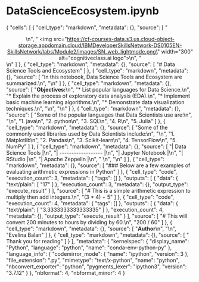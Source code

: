 # DataScienceEcosystem.ipynb
{
 "cells": [
  {
   "cell_type": "markdown",
   "metadata": {},
   "source": [
    "<center>\n",
    "    <img src=\"https://cf-courses-data.s3.us.cloud-object-storage.appdomain.cloud/IBMDeveloperSkillsNetwork-DS0105EN-SkillsNetwork/labs/Module2/images/SN_web_lightmode.png\" width=\"300\" alt=\"cognitiveclass.ai logo\">\n",
    "</center>\n"
   ]
  },
  {
   "cell_type": "markdown",
   "metadata": {},
   "source": [
    "# Data Science Tools and Ecosystem"
   ]
  },
  {
   "cell_type": "markdown",
   "metadata": {},
   "source": [
    "In this notebook, Data Science Tools and Ecosystem are summarized.\n",
    "\n"
   ]
  },
  {
   "cell_type": "markdown",
   "metadata": {},
   "source": [
    "**Objectives:**\n",
    "* List popular languages for Data Science.\n",
    "* Explain the process of exploratory data analysis (EDA).\n",
    "* Implement basic machine learning algorithms.\n",
    "* Demonstrate data visualization techniques.\n",
    "\n",
    "\n"
   ]
  },
  {
   "cell_type": "markdown",
   "metadata": {},
   "source": [
    "Some of the popular languages that Data Scientists use are:\n",
    "\n",
    "1. java\n",
    "2. python\n",
    "3. SQL\n",
    "4. R\n",
    "5. Julia"
   ]
  },
  {
   "cell_type": "markdown",
   "metadata": {},
   "source": [
    "Some of the commonly used libraries used by Data Scientists include:\n",
    "\n",
    "1. Matplotlib\n",
    "2. Pandas\n",
    "3. Scikit-learn\n",
    "4. TensorFlow\n",
    "5. NumPy"
   ]
  },
  {
   "cell_type": "markdown",
   "metadata": {},
   "source": [
    "| Data Science Tools |\n",
    "| ------------------ |\n",
    "| Jupyter Notebook   |\n",
    "|      RStudio       |\n",
    "| Apache Zeppelin    |\n",
    " \n",
    "\n"
   ]
  },
  {
   "cell_type": "markdown",
   "metadata": {},
   "source": [
    "### Below are a few examples of evaluating arithmetic expressions in Python"
   ]
  },
  {
   "cell_type": "code",
   "execution_count": 3,
   "metadata": {
    "tags": []
   },
   "outputs": [
    {
     "data": {
      "text/plain": [
       "17"
      ]
     },
     "execution_count": 3,
     "metadata": {},
     "output_type": "execute_result"
    }
   ],
   "source": [
    "# This is a simple arithmetic expression to multiply then add integers.\n",
    "(3 * 4) + 5"
   ]
  },
  {
   "cell_type": "code",
   "execution_count": 4,
   "metadata": {
    "tags": []
   },
   "outputs": [
    {
     "data": {
      "text/plain": [
       "3.3333333333333335"
      ]
     },
     "execution_count": 4,
     "metadata": {},
     "output_type": "execute_result"
    }
   ],
   "source": [
    "# This will convert 200 minutes to hours by dividing by 60.\n",
    "200 / 60"
   ]
  },
  {
   "cell_type": "markdown",
   "metadata": {},
   "source": [
    "__Author__\n",
    "\n",
    "Evelina Balan"
   ]
  },
  {
   "cell_type": "markdown",
   "metadata": {},
   "source": [
    "                                                Thank you for reading"
   ]
  }
 ],
 "metadata": {
  "kernelspec": {
   "display_name": "Python",
   "language": "python",
   "name": "conda-env-python-py"
  },
  "language_info": {
   "codemirror_mode": {
    "name": "ipython",
    "version": 3
   },
   "file_extension": ".py",
   "mimetype": "text/x-python",
   "name": "python",
   "nbconvert_exporter": "python",
   "pygments_lexer": "ipython3",
   "version": "3.7.12"
  }
 },
 "nbformat": 4,
 "nbformat_minor": 4
}

